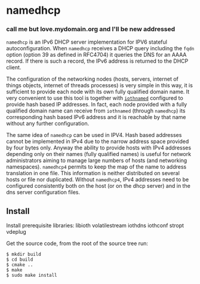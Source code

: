 # namedhcp
### call me but love.mydomain.org and I'll be new addressed

`namedhcp`  is an IPv6 DHCP server implementation for IPV6 stateful
autoconfiguration.  When `namedhcp` receives a DHCP query including the `fqdn`
option (option 39 as defined in RFC4704) it queries the DNS for an AAAA record.
If there is such a record, the IPv6 address is returned to the DHCP client.

The configuration of the networking nodes (hosts, servers, internet of things
objects, internet of threads processes)
is very simple in this way, it is sufficient to provide  each
node with its own fully qualified domain name.  It very convenient to use this
tool is together with
[`iothnamed`](https://github.com/virtualsquare/iothnamed)
configured to provide hash based IP addresses.
In fact, each node provided with a fully qualified domain name can receive from
`iothnamed` (through  `namedhcp`)  its  corresponding  hash based IPv6 address and
it is reachable by that name without any further configuration.

The same idea of `namedhcp` can be used in IPV4. Hash based addresses cannot be implemented in IPv4 due to the narrow
address space provided by four bytes only.
Anyway the ability to provide hosts with IPv4 addresses depending only on their names (fully qualified names) is useful for
network administrators aiming to manage large numbers of hosts (and networking namespaces).
`namedhcp4` permits to keep the map of the name to address translation in one file. This information is
neither distributed on several hosts or file
nor duplicated.
Without `namedhcp4`, IPv4 addresses need to be configured consistently both on the host (or on the dhcp server)
and in the dns server configuration files.

## Install
Install prerequisite libraries:
libioth volatilestream iothdns iothconf stropt vdeplug

Get the source code, from the root of the source tree run:
```
$ mkdir build
$ cd build
$ cmake ..
$ make
$ sudo make install
```

